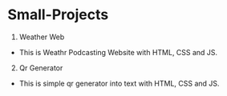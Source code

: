 # Small-Projects
1. Weather Web
 - This is Weathr Podcasting Website with HTML, CSS and JS.
2. Qr Generator
 - This is simple qr generator into text with HTML, CSS and JS.    
